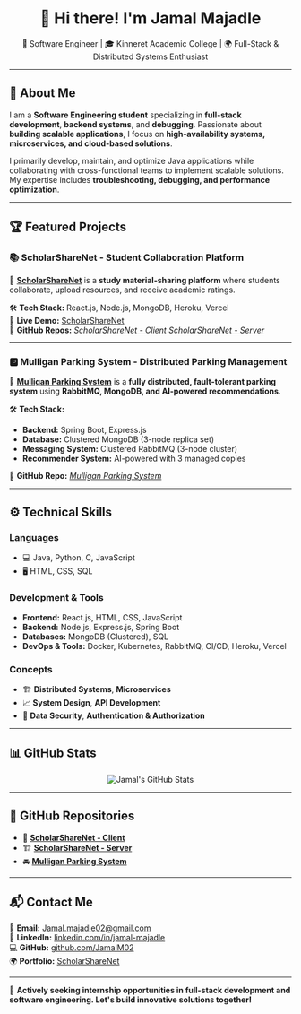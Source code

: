 <h1 align="center">👋 Hi there! I'm Jamal Majadle</h1>
<p align="center">
🚀 Software Engineer | 🎓 Kinneret Academic College | 🌍 Full-Stack & Distributed Systems Enthusiast
</p>

---

## 🚀 About Me
I am a **Software Engineering student** specializing in **full-stack development**, **backend systems**, and **debugging**. Passionate about **building scalable applications**, I focus on **high-availability systems, microservices, and cloud-based solutions**.

I primarily develop, maintain, and optimize Java applications while collaborating with cross-functional teams to implement scalable solutions. My expertise includes **troubleshooting, debugging, and performance optimization**.

---

## 🏆 Featured Projects
### 📚 ScholarShareNet - Student Collaboration Platform  
🚀 **[ScholarShareNet](https://scholarsharenet.vercel.app/)** is a **study material-sharing platform** where students collaborate, upload resources, and receive academic ratings.

🛠 **Tech Stack:** React.js, Node.js, MongoDB, Heroku, Vercel  
🔗 **Live Demo:** [ScholarShareNet](https://scholarsharenet.vercel.app/)  
🔧 **GitHub Repos:** 
_[ScholarShareNet - Client](https://github.com/JamalM02/SuperIdea-client)_
_[ScholarShareNet - Server](https://github.com/JamalM02/SuperIdea-server)_

---

### 🅿️ Mulligan Parking System - Distributed Parking Management  
🚀 **[Mulligan Parking System](#)** is a **fully distributed, fault-tolerant parking system** using **RabbitMQ, MongoDB, and AI-powered recommendations**.

🛠 **Tech Stack:**  
- **Backend:** Spring Boot, Express.js  
- **Database:** Clustered MongoDB (3-node replica set)  
- **Messaging System:** Clustered RabbitMQ (3-node cluster)  
- **Recommender System:** AI-powered with 3 managed copies  

🔧 **GitHub Repo:** _[Mulligan Parking System](https://github.com/JamalM02/MulliganParkingSys)_  

---

## ⚙️ Technical Skills
### **Languages**
- 💻 Java, Python, C, JavaScript
- 🖥️ HTML, CSS, SQL

### **Development & Tools**
- **Frontend:** React.js, HTML, CSS, JavaScript  
- **Backend:** Node.js, Express.js, Spring Boot  
- **Databases:** MongoDB (Clustered), SQL  
- **DevOps & Tools:** Docker, Kubernetes, RabbitMQ, CI/CD, Heroku, Vercel  

### **Concepts**
- 🏗️ **Distributed Systems**, **Microservices**  
- 📈 **System Design**, **API Development**  
- 🔐 **Data Security**, **Authentication & Authorization**  

---

## 📊 GitHub Stats
<p align="center">
  <img src="https://github-readme-stats.vercel.app/api?username=JamalM02&show_icons=true&theme=radical" alt="Jamal's GitHub Stats" />
</p>

---

## 🔧 GitHub Repositories
- 📝 **[ScholarShareNet - Client](https://github.com/JamalM02/SuperIdea-client)**
- 🏗️ **[ScholarShareNet - Server](https://github.com/JamalM02/SuperIdea-server)**
- 🚘 **[Mulligan Parking System](https://github.com/JamalM02/MulliganParkingSys)**

---

## 📬 Contact Me
📧 **Email:** [Jamal.majadle02@gmail.com](mailto:Jamal.majadle02@gmail.com)  
💼 **LinkedIn:** [linkedin.com/in/jamal-majadle](https://www.linkedin.com/in/jamal-majadle)  
💻 **GitHub:** [github.com/JamalM02](https://github.com/JamalM02)  
🌍 **Portfolio:** [ScholarShareNet](https://scholarsharenet.vercel.app/)

---

🚀 **Actively seeking internship opportunities in full-stack development and software engineering. Let's build innovative solutions together!**
